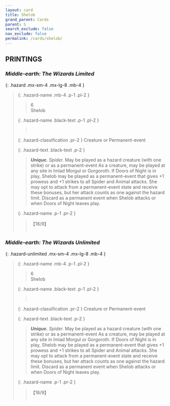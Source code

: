 ```yaml
---
layout: card
title: Shelob
grand_parent: Cards
parent: S
search_exclude: false
nav_exclude: false
permalink: /cards/shelob/
---
```


## PRINTINGS


### _Middle-earth: The Wizards Limited_

{: .hazard .mx-sm-4 .mx-lg-8 .mb-4 }
> {: .hazard-name .mb-4 .p-1 .pl-2 }
> > <div class="hazard-mp">6</div>
> > <div class="card-name">Shelob</div>
>
> {: .hazard-name .black-text .p-1 .pl-2 }
> > &nbsp;
>
> {: .hazard-classification .pr-2 }
> Creature or Permanent-event
>
> {: .hazard-text .black-text .p-2 }
> > _**Unique.**_ _Spider._ May be played as a hazard creature (with one strike) or as a permanent-event As a creature, may be played at any site in Imlad Morgul or Gorgoroth. If Doors of Night is in play, Shelob may be played as a permanent-event that gives +1 prowess and +1 strikes to all Spider and Animal attacks. She may opt to attack from a permanent-event state and receive these bonuses, but her attack counts as one against the hazard limit. Discard as a permanent event when Shelob attacks or when Doors of Night leaves play. 
>
> {: .hazard-name .p-1 .pr-2 }
> > <div class="card-shield">【18/9】</div>
> > <div class="card-corruption">&nbsp;</div>

### _Middle-earth: The Wizards Unlimited_

{: .hazard-unlimited .mx-sm-4 .mx-lg-8 .mb-4 }
> {: .hazard-name .mb-4 .p-1 .pl-2 }
> > <div class="hazard-mp">6</div>
> > <div class="card-name">Shelob</div>
>
> {: .hazard-name .black-text .p-1 .pl-2 }
> > &nbsp;
>
> {: .hazard-classification .pr-2 }
> Creature or Permanent-event
>
> {: .hazard-text .black-text .p-2 }
> > _**Unique.**_ _Spider._ May be played as a hazard creature (with one strike) or as a permanent-event As a creature, may be played at any site in Imlad Morgul or Gorgoroth. If Doors of Night is in play, Shelob may be played as a permanent-event that gives +1 prowess and +1 strikes to all Spider and Animal attacks. She may opt to attack from a permanent-event state and receive these bonuses, but her attack counts as one against the hazard limit. Discard as a permanent event when Shelob attacks or when Doors of Night leaves play. 
>
> {: .hazard-name .p-1 .pr-2 }
> > <div class="card-shield">【18/9】</div>
> > <div class="card-corruption-white">&nbsp;</div>
